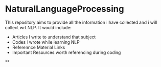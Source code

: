 # NaturalLanguageProcessing

This repository aims to provide all the information i have collected and i will collect wrt NLP. It would include:
* Articles I write to understand that subject 
* Codes I wrote while learning NLP
* Referennce Material Links 
* Important Resources worth referencing during coding 


**
